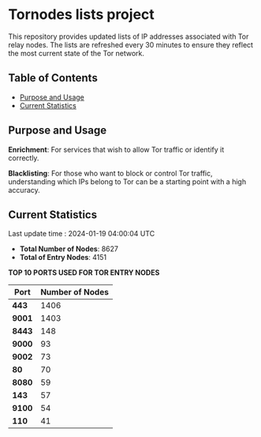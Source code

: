 # Tornodes lists project

This repository provides updated lists of IP addresses associated with Tor relay nodes. The lists are refreshed every 30 minutes to ensure they reflect the most current state of the Tor network.

## Table of Contents

- [Purpose and Usage](#purpose-and-usage)
- [Current Statistics](#current-statistics)


## Purpose and Usage

**Enrichment**: For services that wish to allow Tor traffic or identify it correctly.

**Blacklisting**: For those who want to block or control Tor traffic, understanding which IPs belong to Tor can be a starting point with a high accuracy.

## Current Statistics

Last update time : 2024-01-19 04:00:04 UTC

- **Total Number of Nodes**: 8627
- **Total of Entry Nodes**: 4151

**TOP 10 PORTS USED FOR TOR ENTRY NODES**

| **Port** | **Number of Nodes** |
|------|-----------------|
| **443**   | 1406  |
| **9001**   | 1403  |
| **8443**   | 148  |
| **9000**   | 93  |
| **9002**   | 73  |
| **80**   | 70  |
| **8080**   | 59  |
| **143**   | 57  |
| **9100**   | 54  |
| **110**   | 41  |

